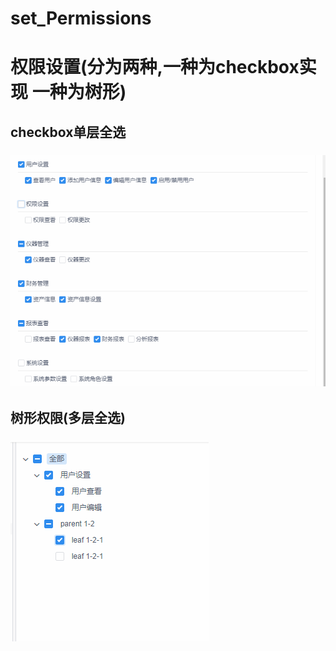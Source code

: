 # set_Permissions
# 权限设置(分为两种,一种为checkbox实现 一种为树形)
## checkbox单层全选
### ![单层权限设置](https://github.com/zhang-mol/img_loader/blob/master/set_permissions/1.jpg?raw=true)
## 树形权限(多层全选)
### ![树形权限设置](https://github.com/zhang-mol/img_loader/blob/master/set_permissions/2.jpg)
